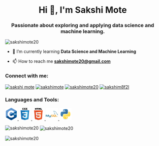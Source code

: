 <h1 align="center">Hi 👋, I'm Sakshi Mote</h1>
<h3 align="center">Passionate about exploring and applying data science and machine learning.</h3>

<p align="left"> <img src="https://komarev.com/ghpvc/?username=sakshimote20&label=Profile%20views&color=0e75b6&style=flat" alt="sakshimote20" /> </p>

- 🌱 I’m currently learning **Data Science and Machine Learning**

- 📫 How to reach me **sakshimote20@gmail.com**

<h3 align="left">Connect with me:</h3>
<p align="left">
<a href="https://linkedin.com/in/sakshi mote" target="blank"><img align="center" src="https://raw.githubusercontent.com/rahuldkjain/github-profile-readme-generator/master/src/images/icons/Social/linked-in-alt.svg" alt="sakshi mote" height="30" width="40" /></a>
<a href="https://kaggle.com/sakshimote" target="blank"><img align="center" src="https://raw.githubusercontent.com/rahuldkjain/github-profile-readme-generator/master/src/images/icons/Social/kaggle.svg" alt="sakshimote" height="30" width="40" /></a>
<a href="https://www.leetcode.com/sakshimote20" target="blank"><img align="center" src="https://raw.githubusercontent.com/rahuldkjain/github-profile-readme-generator/master/src/images/icons/Social/leet-code.svg" alt="sakshimote20" height="30" width="40" /></a>
<a href="https://auth.geeksforgeeks.org/user/sakshim8f2l" target="blank"><img align="center" src="https://raw.githubusercontent.com/rahuldkjain/github-profile-readme-generator/master/src/images/icons/Social/geeks-for-geeks.svg" alt="sakshim8f2l" height="30" width="40" /></a>
</p>

<h3 align="left">Languages and Tools:</h3>
<p align="left"> <a href="https://www.w3schools.com/cpp/" target="_blank" rel="noreferrer"> <img src="https://raw.githubusercontent.com/devicons/devicon/master/icons/cplusplus/cplusplus-original.svg" alt="cplusplus" width="40" height="40"/> </a> <a href="https://www.w3schools.com/css/" target="_blank" rel="noreferrer"> <img src="https://raw.githubusercontent.com/devicons/devicon/master/icons/css3/css3-original-wordmark.svg" alt="css3" width="40" height="40"/> </a> <a href="https://www.w3.org/html/" target="_blank" rel="noreferrer"> <img src="https://raw.githubusercontent.com/devicons/devicon/master/icons/html5/html5-original-wordmark.svg" alt="html5" width="40" height="40"/> </a> <a href="https://www.mysql.com/" target="_blank" rel="noreferrer"> <img src="https://raw.githubusercontent.com/devicons/devicon/master/icons/mysql/mysql-original-wordmark.svg" alt="mysql" width="40" height="40"/> </a> <a href="https://www.python.org" target="_blank" rel="noreferrer"> <img src="https://raw.githubusercontent.com/devicons/devicon/master/icons/python/python-original.svg" alt="python" width="40" height="40"/> </a> </p>

<p><img align="left" src="https://github-readme-stats.vercel.app/api/top-langs?username=sakshimote20&show_icons=true&locale=en&layout=compact" alt="sakshimote20" /></p>

<p>&nbsp;<img align="center" src="https://github-readme-stats.vercel.app/api?username=sakshimote20&show_icons=true&locale=en" alt="sakshimote20" /></p>

<p><img align="center" src="https://github-readme-streak-stats.herokuapp.com/?user=sakshimote20&" alt="sakshimote20" /></p>
